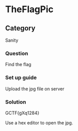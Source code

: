 # TheFlagPic
## Category

Sanity

### Question

Find the flag

### Set up guide

Upload the jpg file on server

### Solution

GCTF{gXq1284}

Use a hex editor to open the jpg. 

